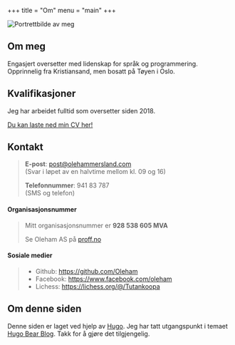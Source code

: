 +++
title = "Om"
menu = "main"
+++

![Portrettbilde av meg](/images/om.jpg)

## Om meg
Engasjert oversetter med lidenskap for språk og programmering. Opprinnelig fra Kristiansand, men bosatt på Tøyen i Oslo.

## Kvalifikasjoner
Jeg har arbeidet fulltid som oversetter siden 2018.

[Du kan laste ned min CV her!](/resume_hammersland.pdf)

## Kontakt

> **E-post**: post@olehammersland.com  
> (Svar i løpet av en halvtime mellom kl. 09 og 16)
> 
> **Telefonnummer**: 941 83 787  
> (SMS og telefon)


#### Organisasjonsnummer

> Mitt organisasjonsnummer er **928 538 605 MVA**
> 
> Se Oleham AS på [proff.no](https://proff.no/selskap/oleham-as/oslo/oversettere-og-tolker/IFCTSZ110JZ/)

#### Sosiale medier

> * Github: https://github.com/Oleham
> * Facebook: https://www.facebook.com/oleham
> * Lichess: https://lichess.org/@/Tutankoopa

## Om denne siden
Denne siden er laget ved hjelp av [Hugo](https://gohugo.io/). Jeg har tatt utgangspunkt i temaet [Hugo Bear Blog](https://github.com/Jazzex/hugo-bearblog). Takk for å gjøre det tilgjengelig.
